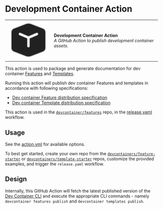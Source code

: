 # Development Container Action

<table style="width: 100%; border-style: none;"><tr>
<td style="width: 140px; text-align: center;"><a href="https://github.com/devcontainers"><img width="128px" src="https://raw.githubusercontent.com/microsoft/fluentui-system-icons/78c9587b995299d5bfc007a0077773556ecb0994/assets/Cube/SVG/ic_fluent_cube_32_filled.svg" alt="devcontainers organization logo"/></a></td>
<td>
<strong>Development Container Action</strong><br />
<i>A GitHub Action to publish development container assets.
</td>
</tr></table>

This action is used to package and generate documentation for dev container [Features](https://containers.dev/implementors/features/) and [Templates](https://containers.dev/implementors/templates/).  

Running this action will publish dev container Features and templates in accordance with following specifications:

 - [Dev container Feature distribution specification](https://containers.dev/implementors/features-distribution/)
 - [Dev container Template distribution specification](https://containers.dev/implementors/templates-distribution/)

This action is used in the [`devcontainer/features`](https://github.com/devcontainers/features) repo, in the [release.yaml](https://github.com/devcontainers/features/blob/main/.github/workflows/release.yaml) workflow.

## Usage

See the [action.yml](https://github.com/devcontainers/action/blob/main/action.yml) for available options.

To best get started, create your own repo from the [`devcontainers/feature-starter`](https://github.com/devcontainers/feature-starter) or  [`devcontainers/template-starter`](https://github.com/devcontainers/template-starter) repos, customize the provided examples, and trigger the `release.yaml` workflow.

## Design

Internally, this GitHub Action will fetch the latest published version of the [Dev Container CLI](https://github.com/devcontainers/cli) and execute the appropriate CLI commands - namely `devcontainer features publish` and `devcontainer templates publish`.   
